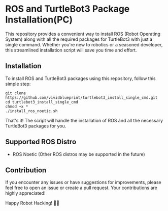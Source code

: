 # ROS and TurtleBot3 Package Installation(PC)

This repository provides a convenient way to install ROS (Robot Operating System) along with all the required packages for TurtleBot3 with just a single command. Whether you're new to robotics or a seasoned developer, this streamlined installation script will save you time and effort.

## Installation

To install ROS and TurtleBot3 packages using this repository, follow this simple step:
```
git clone https://github.com/vividblueprint/turtlebot3_install_single_cmd.git
cd turtlebot3_install_single_cmd
chmod +x *
./install_ros_noetic.sh
```
That's it! The script will handle the installation of ROS and all the necessary TurtleBot3 packages for you.

## Supported ROS Distro

- ROS Noetic (Other ROS distros may be supported in the future)

## Contribution

If you encounter any issues or have suggestions for improvements, please feel free to open an issue or create a pull request. Your contributions are highly appreciated!

Happy Robot Hacking! 🤖🚀
